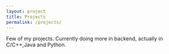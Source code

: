 ```yaml
---
layout: project
title: Projects
permalink: /projects/
---
```


Few of my projects. Currently doing more in backend, actually in C/C++,Java and Python.